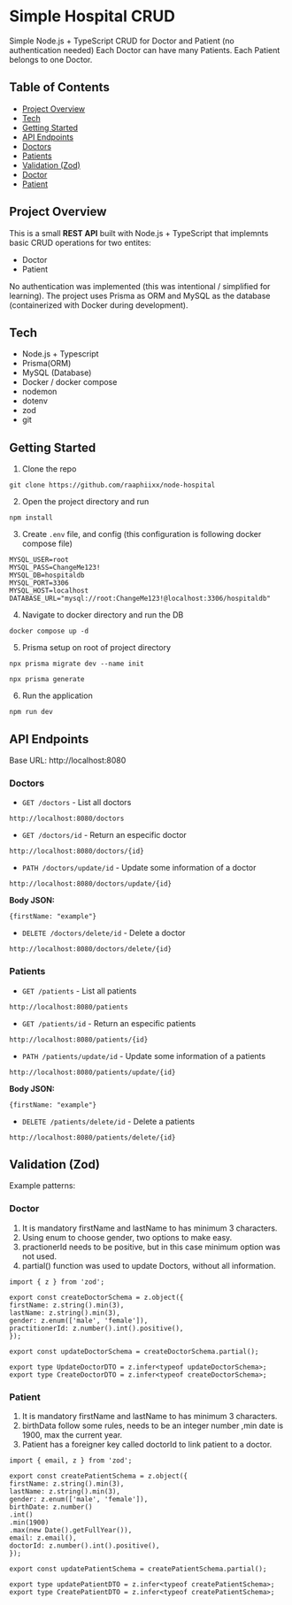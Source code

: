 # Simple Hospital CRUD

Simple Node.js + TypeScript CRUD for Doctor and Patient (no authentication needed)
Each Doctor can have many Patients. Each Patient belongs to one Doctor.

## Table of Contents
- [Project Overview](#project-overview)
- [Tech](#tech)
- [Getting Started](#getting-started)
- [API Endpoints](#api-endpoints)
- [Doctors](#doctors)
- [Patients](#patients)
- [Validation (Zod)](#validation-zod)
- [Doctor](#doctor)
- [Patient](#patient)

## Project Overview
This is a small **REST API** built with Node.js + TypeScript that implemnts basic CRUD operations for two entites:
- Doctor
- Patient

No authentication was implemented (this was intentional / simplified for learning). The project uses Prisma as ORM and MySQL as the database (containerized with Docker during development).

## Tech
- Node.js + Typescript
- Prisma(ORM)
- MySQL (Database)
- Docker / docker compose
- nodemon
- dotenv
- zod
- git

## Getting Started
1. Clone the repo
```
git clone https://github.com/raaphiixx/node-hospital
```
2. Open the project directory and run
```
npm install
```
3. Create ```.env``` file, and config (this configuration is following docker compose file)
```
MYSQL_USER=root
MYSQL_PASS=ChangeMe123!
MYSQL_DB=hospitaldb
MYSQL_PORT=3306
MYSQL_HOST=localhost
DATABASE_URL="mysql://root:ChangeMe123!@localhost:3306/hospitaldb"
```
4. Navigate to docker directory and run the DB
```
docker compose up -d
```
5. Prisma setup on root of project directory
```
npx prisma migrate dev --name init
```
```
npx prisma generate
```
6. Run the application
```
npm run dev
```

## API Endpoints
Base URL: http://localhost:8080

### Doctors
- ``GET /doctors`` - List all doctors
```
http://localhost:8080/doctors
```
- ``GET /doctors/id`` - Return an especific doctor
```
http://localhost:8080/doctors/{id}
```
- ``PATH /doctors/update/id`` - Update some information of a doctor
```
http://localhost:8080/doctors/update/{id}
```
**Body JSON:**
```
{firstName: "example"}
```
- ``DELETE /doctors/delete/id`` - Delete a doctor
```
http://localhost:8080/doctors/delete/{id}
```

### Patients
- ``GET /patients`` - List all patients
```
http://localhost:8080/patients
```
- ``GET /patients/id`` - Return an especific patients
```
http://localhost:8080/patients/{id}
```
- ``PATH /patients/update/id`` - Update some information of a patients
```
http://localhost:8080/patients/update/{id}
```
**Body JSON:**
```
{firstName: "example"}
```
- ``DELETE /patients/delete/id`` - Delete a patients
```
http://localhost:8080/patients/delete/{id}
```

## Validation (Zod)
Example patterns:

### Doctor
1. It is mandatory firstName and lastName to has minimum 3 characters.
2. Using enum to choose gender, two options to make easy.
3. practionerId needs to be positive, but in this case minimum option was not used.
4. partial() function was used to update Doctors, without all information.
```
import { z } from 'zod';

export const createDoctorSchema = z.object({
firstName: z.string().min(3),
lastName: z.string().min(3),
gender: z.enum(['male', 'female']),
practitionerId: z.number().int().positive(),
});

export const updateDoctorSchema = createDoctorSchema.partial();

export type UpdateDoctorDTO = z.infer<typeof updateDoctorSchema>;
export type CreateDoctorDTO = z.infer<typeof createDoctorSchema>;
```

### Patient
1. It is mandatory firstName and lastName to has minimum 3 characters.
2. birthData follow some rules, needs to be an integer number ,min date is 1900, max the current year.
3. Patient has a foreigner key called doctorId to link patient to a doctor.
```
import { email, z } from 'zod';

export const createPatientSchema = z.object({
firstName: z.string().min(3),
lastName: z.string().min(3),
gender: z.enum(['male', 'female']),
birthDate: z.number()
.int()
.min(1900)
.max(new Date().getFullYear()),
email: z.email(),
doctorId: z.number().int().positive(),
});

export const updatePatientSchema = createPatientSchema.partial();

export type updatePatientDTO = z.infer<typeof createPatientSchema>;
export type CreatePatientDTO = z.infer<typeof createPatientSchema>;

```
